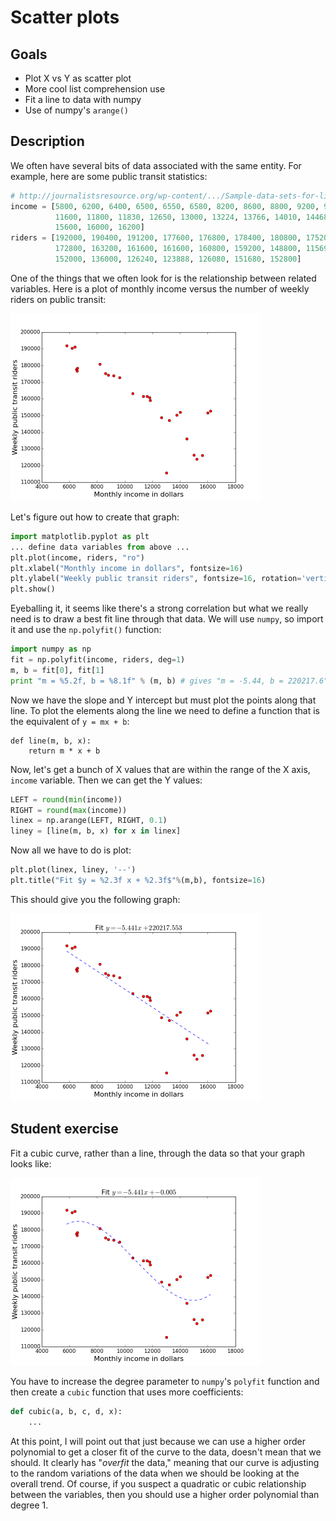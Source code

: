 # Scatter plots

## Goals

* Plot X vs Y as scatter plot
* More cool list comprehension use
* Fit a line to data with numpy
* Use of numpy's `arange()`

## Description

We often have several bits of data associated with the same entity. For example, here are some public transit statistics:
 
```python
# http://journalistsresource.org/wp-content/.../Sample-data-sets-for-linear-regression1.xlsx
income = [5800, 6200, 6400, 6500, 6550, 6580, 8200, 8600, 8800, 9200, 9630, 10570, 11330,
          11600, 11800, 11830, 12650, 13000, 13224, 13766, 14010, 14468, 15000, 15200,
          15600, 16000, 16200]
riders = [192000, 190400, 191200, 177600, 176800, 178400, 180800, 175200, 174400, 173920,
          172800, 163200, 161600, 161600, 160800, 159200, 148800, 115696, 147200, 150400,
          152000, 136000, 126240, 123888, 126080, 151680, 152800]
```

One of the things that we often look for is the relationship between related variables. Here is a plot of  monthly income versus the number of weekly riders on public transit:

<img src=figures/income-riders.png width=400>

Let's figure out how to create that graph:

```python
import matplotlib.pyplot as plt
... define data variables from above ...
plt.plot(income, riders, "ro")
plt.xlabel("Monthly income in dollars", fontsize=16)
plt.ylabel("Weekly public transit riders", fontsize=16, rotation='vertical')
plt.show()
```

Eyeballing it, it seems like there's a strong correlation but what we really need is to draw a best fit line through that data. We will use `numpy`, so import it and use the `np.polyfit()` function:

```python
import numpy as np
fit = np.polyfit(income, riders, deg=1)
m, b = fit[0], fit[1]
print "m = %5.2f, b = %8.1f" % (m, b) # gives "m = -5.44, b = 220217.6"
```

Now we have the slope and Y intercept but must plot the points along that line. To plot the elements along the line we need to define a function that is the equivalent of `y = mx + b`:

```
def line(m, b, x):
    return m * x + b
```

Now, let's get a bunch of X values that are within the range of the X axis, `income` variable.  Then we can get the Y values:

```python
LEFT = round(min(income))
RIGHT = round(max(income))
linex = np.arange(LEFT, RIGHT, 0.1)
liney = [line(m, b, x) for x in linex]
```

Now all we have to do is plot:

```python
plt.plot(linex, liney, '--')
plt.title("Fit $y = %2.3f x + %2.3f$"%(m,b), fontsize=16)
```

This should give you the following graph:

<img src=figures/income-riders-fit.png width=400>

## Student exercise

Fit a cubic curve, rather than a line, through the data so that your graph looks like:

<img src=figures/income-riders-fit-cubic.png width=400>

You have to increase the degree parameter to `numpy`'s `polyfit` function and then create a `cubic` function that uses more coefficients:

```python
def cubic(a, b, c, d, x):
    ...
```

At this point, I will point out that just because we can use a higher order polynomial to get a closer fit of the curve to the data, doesn't mean that we should. It clearly has "*overfit* the data," meaning that our curve is adjusting to the random variations of the data when we should be looking at the overall trend. Of course, if you suspect a quadratic or cubic relationship between the variables, then you should use a higher order polynomial than degree 1.